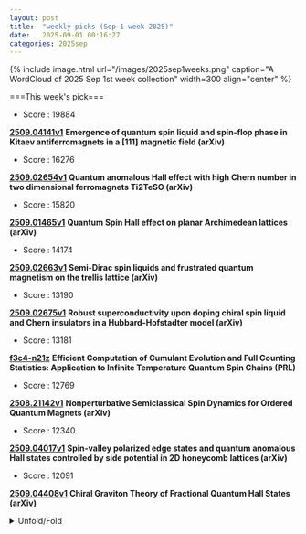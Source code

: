 ```yaml
---
layout: post
title:  "weekly picks (Sep 1 week 2025)"
date:   2025-09-01 00:16:27
categories: 2025sep
---
```


{% include image.html url="/images/2025sep1weeks.png" caption="A WordCloud of 2025 Sep 1st week collection" width=300 align="center" %}




===This week's pick===


* Score : 19884

**[2509.04141v1](https://arxiv.org/abs/2509.04141)** **Emergence of quantum spin liquid and spin-flop phase in Kitaev antiferromagnets in a [111] magnetic field (arXiv)**

* Score : 16276

**[2509.02654v1](https://arxiv.org/abs/2509.02654)** **Quantum anomalous Hall effect with high Chern number in two dimensional ferromagnets Ti2TeSO (arXiv)**

* Score : 15820

**[2509.01465v1](https://arxiv.org/abs/2509.01465)** **Quantum Spin Hall effect on planar Archimedean lattices (arXiv)**

* Score : 14174

**[2509.02663v1](https://arxiv.org/abs/2509.02663)** **Semi-Dirac spin liquids and frustrated quantum magnetism on the trellis lattice (arXiv)**


* Score : 13190

**[2509.02675v1](https://arxiv.org/abs/2509.02675)** **Robust superconductivity upon doping chiral spin liquid and Chern insulators in a Hubbard-Hofstadter model (arXiv)**

* Score : 13181


**[f3c4-n21z](http://link.aps.org/doi/10.1103/f3c4-n21z)** **Efficient Computation of Cumulant Evolution and Full Counting Statistics: Application to Infinite Temperature Quantum Spin Chains (PRL)**



* Score : 12769


**[2508.21142v1](https://arxiv.org/abs/2508.21142)** **Nonperturbative Semiclassical Spin Dynamics for Ordered Quantum Magnets (arXiv)**


* Score : 12340

**[2509.04017v1](https://arxiv.org/abs/2509.04017)** **Spin-valley polarized edge states and quantum anomalous Hall states controlled by side potential in 2D honeycomb lattices (arXiv)**


* Score : 12091

**[2509.04408v1](https://arxiv.org/abs/2509.04408)** **Chiral Graviton Theory of Fractional Quantum Hall States (arXiv)**


<details>
  <summary> Unfold/Fold </summary>
  {% capture markdowncontent %}



---
09/06


1. **[s41467-025-63319-z](https://www.nature.com/articles/s41467-025-63319-z)** Friedel oscillations and chiral superconductivity in monolayer NbSe<sub>2</sub> (Nature Communications)

1. **[s41567-025-03054-w](https://www.nature.com/articles/s41567-025-03054-w)** Publisher Correction: Optomechanical control of long-lived bulk acoustic phonons in the quantum regime (Nature Physics)

1. **[s41567-025-03023-3](https://www.nature.com/articles/s41567-025-03023-3)** Pressure induced superconductivity in hybrid Ruddlesden‒Popper La<sub>5</sub>Ni<sub>3</sub>O<sub>11</sub> single crystals (Nature Physics)


1. **[1y1p-zqhh](http://link.aps.org/doi/10.1103/1y1p-zqhh)** Quantifying Two-Mode Entanglement of Bosonic Gaussian States from Their Full Counting Statistics (PRL)

1. **[r7th-rq38](http://link.aps.org/doi/10.1103/r7th-rq38)** Experimental Evidence of Stimulated Raman Rescattering in Laser-Plasma Interaction (PRL)

1. **[mkqz-p424](http://link.aps.org/doi/10.1103/mkqz-p424)** Multiorbital Interactions and Spin Polarization in Single Rare-Earth Adatoms (PRL)

1. **[snby-9xsr](http://link.aps.org/doi/10.1103/snby-9xsr)** Current-Induced Nonequilibrium Hidden Spin Polarization in Topological Dirac Semimetals (PRL)

1. **[v1rk-rtrq](http://link.aps.org/doi/10.1103/v1rk-rtrq)** Tomography of Parametric Transition in Magnets (PRL)

1. **[d9c2-yr7j](http://link.aps.org/doi/10.1103/d9c2-yr7j)** High-Temperature Phase Separation and Charge-Magnon Liquid in Kinetic Antiferromagnets (PRL)

1. **[58r8-cpzn](http://link.aps.org/doi/10.1103/58r8-cpzn)** Optical Signatures of Dynamical Excitonic Condensates (PRL)

1. **[6r6n-pxfp](http://link.aps.org/doi/10.1103/6r6n-pxfp)** Observation of a displaced squeezed state in high-harmonic generation (PRR)

1. **[3gnt-w1zj](http://link.aps.org/doi/10.1103/3gnt-w1zj)** Spectrum of plasma excitations in a plasmonic crystal fabricated in an AlGaAs/GaAs heterostructure (PRR)

1. **[t8wt-mp2l](http://link.aps.org/doi/10.1103/t8wt-mp2l)** Quantum wave simulation with sources and loss functions (PRR)




1. **[2509.03572](https://www.arxiv.org/abs/2509.03572)** Exchange tensors, generalized RKKY interactions, and magnetization dynamics in heterostructures of ferromagnets and topological insulators (arXiv)








---
09/05



1. **[s41567-025-03029-x](https://www.nature.com/articles/s41567-025-03029-x)** The origin of the axial Higgs is a hidden ferroaxial electronic density wave (Nature Physics)

1. **[s41563-025-02344-1](https://www.nature.com/articles/s41563-025-02344-1)** Space-time crystals from particle-like topological solitons (Nature Materials)



1. **[cxvs-5pb1](http://link.aps.org/doi/10.1103/cxvs-5pb1)** Quantum Metrology in the Ultrastrong Coupling Regime of Light-Matter Interactions: Leveraging Virtual Excitations without Extracting Them (PRL)

1. **[v4x6-hksk](http://link.aps.org/doi/10.1103/v4x6-hksk)** Pressure-Induced Polyhedral Reorganization Causes Indirect-to-Direct Band-Gap Transition in Spinel Structure (PRL)

1. **[jnq4-sykq](http://link.aps.org/doi/10.1103/jnq4-sykq)** Probing Green’s Function Zeros by Cotunneling through Mott Insulators (PRL)

1. **[fryl-jjnj](http://link.aps.org/doi/10.1103/fryl-jjnj)** Terahertz Field Control of Electronic-Ferroelectric Anisotropy at Room Temperature in LuFe2O4 (PRL)

1. **[43nq-ntqm](http://link.aps.org/doi/10.1103/43nq-ntqm)** Non-Abelian Fractional Chern Insulators and Competing States in Flat Moiré Bands (PRL)

1. **[6m7v-p99w](http://link.aps.org/doi/10.1103/6m7v-p99w)** Extrinsic Mechanisms of Phonon Magnetic Moment (PRL)

1. **[3bj7-jc92](http://link.aps.org/doi/10.1103/3bj7-jc92)** Hydrodynamics of Cooperation and Self-Interest in a Two-Population Occupation Model (PRL)

1. **[hl1c-t8z9](http://link.aps.org/doi/10.1103/hl1c-t8z9)** Quantum Effects in Gravity Beyond the Newton Potential from a Delocalized Quantum Source (PRX)

1. **[m66m-lnjh](http://link.aps.org/doi/10.1103/m66m-lnjh)** Learning the dynamics of Markovian open quantum systems from experimental data (PRR)

1. **[ngkf-7816](http://link.aps.org/doi/10.1103/ngkf-7816)** Universal exotic dynamics in critical mesoscopic systems: Simulating the square root of Avogadro’s number of spins (PRR)

1. **[pt7n-5gmr](http://link.aps.org/doi/10.1103/pt7n-5gmr)** Enhanced superresolution by entanglement of the unified quantum wave function (PRR)

1. **[h4hn-r6kp](http://link.aps.org/doi/10.1103/h4hn-r6kp)** Kelvin waves in nonequilibrium universal dynamics of relativistic scalar field theories (PRR)

1. **[kqw2-gs9c](http://link.aps.org/doi/10.1103/kqw2-gs9c)** Enhancement of microwave to optical spin-based quantum transduction via a magnon mode (PRR)

1. **[h6lj-d6yt](http://link.aps.org/doi/10.1103/h6lj-d6yt)** Generalized geometric speed limits for quantum observables (PRR)

1. **[k7nd-nnxg](http://link.aps.org/doi/10.1103/k7nd-nnxg)** Nuclear spin symmetry breaking and spin polarization in rotational energy level clusters (PRRL)

1. **[hzl3-hjnl](http://link.aps.org/doi/10.1103/hzl3-hjnl)** Splitting of nonequilibrium phase transitions in driven Ising models (PRRL)





1. **[2509.03572v1](https://arxiv.org/abs/2509.03572)** Exchange tensors, generalized RKKY interactions, and magnetization dynamics in heterostructures of ferromagnets and topological insulators (arXiv)

1. **[2509.03574v1](https://arxiv.org/abs/2509.03574)** A new rung on the ladder: exploring topological frustration towards two dimensions (arXiv)

1. **[2509.03575v1](https://arxiv.org/abs/2509.03575)** Ferromagnetism vs. Antiferromagnetism in Narrow-Band Systems: Competition Between Quantum Geometry and Band Dispersion (arXiv)

1. **[2509.03583v1](https://arxiv.org/abs/2509.03583)** Magic continuum in multi-moire twisted trilayer graphene (arXiv)

1. **[2509.03588v1](https://arxiv.org/abs/2509.03588)** Dissociation of bulk and entanglement phase transitions in the Haldane phase (arXiv)

1. **[2509.03601v1](https://arxiv.org/abs/2509.03601)** Optical selection rules of topological excitons in flat bands (arXiv)

1. **[2509.03604v1](https://arxiv.org/abs/2509.03604)** Mott Glass and Criticality in a S=1/2 Bilayer Heisenberg Model with Interlayer Bond Dilution (arXiv)

1. **[2509.03606v1](https://arxiv.org/abs/2509.03606)** Coherent control of thermoelectric performance via engineered transmission functions in multi-dot Aharonov-Bohm heat engine (arXiv)

1. **[2509.03612v1](https://arxiv.org/abs/2509.03612)** Three-channel charge Kondo model at high transparency (arXiv)

1. **[2509.03618v1](https://arxiv.org/abs/2509.03618)** Topological edge states in a double isomeric Class-II oligo(indenoindene) (arXiv)

1. **[2509.03620v1](https://arxiv.org/abs/2509.03620)** Emergent Rashba spin-orbit coupling in bulk gold with buried network of nanoscale interfaces (arXiv)

1. **[2509.03632v1](https://arxiv.org/abs/2509.03632)** A One-Particle Density Matrix Framework for Mode-Shell Correspondence: Characterizing Topology in Higher-Order Topological Insulators (arXiv)

1. **[2509.03674v1](https://arxiv.org/abs/2509.03674)** Geometric Effects on Tunneling in Driven Quantum Systems (arXiv)

1. **[2509.03683v1](https://arxiv.org/abs/2509.03683)** Attention is all you need to solve chiral superconductivity (arXiv)

1. **[2509.03706v1](https://arxiv.org/abs/2509.03706)** Double quantum dots with quenched charging energy in PbTe nanowires (arXiv)

1. **[2509.03708v1](https://arxiv.org/abs/2509.03708)** Twisted quantum doubles are sign problem-free (arXiv)

1. **[2509.03750v1](https://arxiv.org/abs/2509.03750)** Lattice dynamics of the infinite-layer nickelate LaNiO2 (arXiv)

1. **[2509.03781v1](https://arxiv.org/abs/2509.03781)** Plasmons in a network of topological states in twisted bilayer graphene (arXiv)

1. **[2509.03801v1](https://arxiv.org/abs/2509.03801)** Controllable Josephson diode effect, 0-pi transition and switch effect in the superconductor/two-dimensional Weyl nodal line semimetal/superconductor junctions (arXiv)

1. **[2509.03822v1](https://arxiv.org/abs/2509.03822)** Spin Splitting Nernst Effect in Altermagnet (arXiv)

1. **[2509.03854v1](https://arxiv.org/abs/2509.03854)** Switching topological states via uniaxial strain in 2D materials (arXiv)

1. **[2509.03907v1](https://arxiv.org/abs/2509.03907)** Unconventional superconductivity in monolayer transition metal dichalcogenides (arXiv)

1. **[2509.03908v1](https://arxiv.org/abs/2509.03908)** Strongly correlated electrons in superconducting islands with fluctuating Cooper pairs (arXiv)

1. **[2509.03915v1](https://arxiv.org/abs/2509.03915)** Superconducting lens and Josephson effect in AA-stacked bilayer graphene (arXiv)

1. **[2509.03921v1](https://arxiv.org/abs/2509.03921)** Atomic collapse of high-order singular potentials in graphene (arXiv)

1. **[2509.03923v1](https://arxiv.org/abs/2509.03923)** Antiferromagnetic superlattices: anisotropic band and spin-valley valve in buckled two-dimensional materials (arXiv)

1. **[2509.03924v1](https://arxiv.org/abs/2509.03924)** Frustration-enhanced persistent currents in correlated trimer nanorings (arXiv)

1. **[2509.03929v1](https://arxiv.org/abs/2509.03929)** Topologically protected magnetoresistance by quantum anomalous Hall effect (arXiv)

1. **[2509.03936v1](https://arxiv.org/abs/2509.03936)** Two-dimensional coherent spectroscopy of disordered superconductors in the narrow-band and broad-band limits (arXiv)

1. **[2509.03941v1](https://arxiv.org/abs/2509.03941)** Thickness-dependent magnon spin transport in antiferromagnetic insulators: Crossover from quasi-three-dimensional to quasi-two-dimensional regimes (arXiv)

1. **[2509.03943v1](https://arxiv.org/abs/2509.03943)** Two-dimensional Dirac semimetals with tunable edge states (arXiv)

1. **[2509.03944v1](https://arxiv.org/abs/2509.03944)** Two-Dimensional Higher-Order Topological Metals (arXiv)

1. **[2509.03949v1](https://arxiv.org/abs/2509.03949)** Tunable Majorana corner states driven by superconducting phase bias in a vertical Josephson junction (arXiv)

1. **[2509.03963v1](https://arxiv.org/abs/2509.03963)** Altermagnetism-Induced Parity Anomaly in Weak Topological Insulators (arXiv)

1. **[2509.03969v1](https://arxiv.org/abs/2509.03969)** Interplay of Altermagnetic Order and Wilson Mass in the Dirac Equation: Helical Edge States without Time-Reversal Symmetry (arXiv)

1. **[2509.03984v1](https://arxiv.org/abs/2509.03984)** Design of a Josephson diode based on double magnetic impurities (arXiv)

1. **[2509.03988v1](https://arxiv.org/abs/2509.03988)** Hubbard dimer physics and the magnetostructural transition in the correlated cluster material Nb3Cl8 (arXiv)

1. **[2509.03991v1](https://arxiv.org/abs/2509.03991)** Band bending and zero-conductance resonances controlled by edge electric fields in zigzag silicene nanoribbons (arXiv)

1. **[2509.04002v1](https://arxiv.org/abs/2509.04002)** Phase transitions in quantum dot-Majorana zero mode coupling systems (arXiv)

1. **[2509.04003v1](https://arxiv.org/abs/2509.04003)** Electrical control of crossed Andreev reflection and spin-valley switch in antiferromagnet/superconductor junctions (arXiv)

1. **[2509.04012v1](https://arxiv.org/abs/2509.04012)** Orbital hybridization in graphene-based artificial atoms (arXiv)

1. **[2509.04015v1](https://arxiv.org/abs/2509.04015)** Tunneling Magnetoresistance Effect in Altermagnets (arXiv)


1. **[2509.04045v1](https://arxiv.org/abs/2509.04045)** Moire spintronics: Emergent phenomena, material realization and machine learning accelerating discovery (arXiv)

1. **[2509.04071v1](https://arxiv.org/abs/2509.04071)** Magnetic behavior of 5d^1 Re-based double perovskite Sr2ZnReO6 (arXiv)



1. **[2509.04206v1](https://arxiv.org/abs/2509.04206)** Two-dimensional magnetic tunnel p-n junctions for low-power electronics (arXiv)

1. **[2509.04209v1](https://arxiv.org/abs/2509.04209)** Quantum Hall Antidot as a Fractional Coulombmeter (arXiv)

1. **[2509.04285v1](https://arxiv.org/abs/2509.04285)** Many-Body Rashba Spin-Orbit Interaction and Exciton Spin Relaxation in Atomically Thin Semiconductor Structures (arXiv)

1. **[2509.04306v1](https://arxiv.org/abs/2509.04306)** Specific features of the pi-electron spectrum of narrow achiral (2m,m) nanoribbons (arXiv)

1. **[2509.04319v1](https://arxiv.org/abs/2509.04319)** In-situ profiling of pressure-induced exciton traps in suspended MoS2 monolayers (arXiv)



1. **[2509.04420v1](https://arxiv.org/abs/2509.04420)** Zero and Nonzero Energy Majorana Modes in an Extended Kitaev Chain (arXiv)

1. **[2509.04447v1](https://arxiv.org/abs/2509.04447)** Zero modes and index theorems for non-Hermitian Dirac fermions (arXiv)

1. **[2509.03570v1](https://arxiv.org/abs/2509.03570)** Dynamical Quantum Phase Transitions and Many-Body Backflow in Open Quantum Systems (arXiv)

1. **[2509.03586v1](https://arxiv.org/abs/2509.03586)** Quantum simulation of out-of-equilibrium dynamics in gauge theories (arXiv)

1. **[2509.03589v1](https://arxiv.org/abs/2509.03589)** Disjoint additivity and local quantum physics (arXiv)

1. **[2509.04075v1](https://arxiv.org/abs/2509.04075)** Complexity of Quadratic Quantum Chaos (arXiv)

1. **[2509.04137v1](https://arxiv.org/abs/2509.04137)** Active Dual-Gated Graphene Transistors for Low-Noise, Drift-Stable, and Tunable Chemical Sensing (arXiv)

1. **[2509.04300v1](https://arxiv.org/abs/2509.04300)** Quantum metrology through spectral measurements in quantum optics (arXiv)

1. **[2509.04418v1](https://arxiv.org/abs/2509.04418)** The influence of the Casimir effect on the binding potential for 3D wetting (arXiv)









---
09/04



1. **[science.adx5963](https://www.science.org/doi/10.1126/science.adx5963)** Spin-selective transport through chiral ferromagnetic nanohelices (Science)



1. **[science.adv4415](https://www.science.org/doi/10.1126/science.adv4415)** Order-to-disorder transition due to entropy in layered and 2D carbides (Science)



1. **[s41467-025-63139-1](https://www.nature.com/articles/s41467-025-63139-1)** Ultra-low core loss in Fe-enriched soft magnetic ribbons enabled by nanostructure and high-frequency domain engineering (Nature Communications)



1. **[s41586-025-09474-1](https://www.nature.com/articles/s41586-025-09474-1)** 3D-printed micro ion trap technology for quantum information applications (Nature)






1. **[mwy1-v9hk](http://link.aps.org/doi/10.1103/mwy1-v9hk)** String-Breaking Mechanism in a Lattice Schwinger Model Simulator (PRL)

1. **[zfxx-8r4x](http://link.aps.org/doi/10.1103/zfxx-8r4x)** Effect of Incremental Hydration on Reverse Internal Conversion Vibrational Autodetachment of an Anion (PRL)

1. **[2jz1-dr5l](http://link.aps.org/doi/10.1103/2jz1-dr5l)** Leveraging Resonant Frequencies of an Optical Cavity for Spectroscopic Measurement of Gas Temperature and Concentration (PRL)





1. **[46g3-n7cx](http://link.aps.org/doi/10.1103/46g3-n7cx)** Tricritical Directed Percolation Controls the Laminar-Turbulent Transition in Pipes with Body Forces (PRL)

1. **[2g25-bdjx](http://link.aps.org/doi/10.1103/2g25-bdjx)** Emergent Negative Thermal Expansion in Amorphous Fe-Y-Zr-B Alloys (PRL)

1. **[7blz-pswv](http://link.aps.org/doi/10.1103/7blz-pswv)** Intrinsic Dynamic Generation of Spin Polarization by Time-Varying Electric Field (PRL)

1. **[nx9z-vkk2](http://link.aps.org/doi/10.1103/nx9z-vkk2)** Nonreciprocity of Hydrodynamic Electron Transport in Noncentrosymmetric Conductors (PRL)

1. **[5vnl-w9p4](http://link.aps.org/doi/10.1103/5vnl-w9p4)** Density Matrix Renormalization Group Algorithm for non-Hermitian Systems (PRL)

1. **[8klr-4wc5](http://link.aps.org/doi/10.1103/8klr-4wc5)** Robust Charge Density Wave Correlations in Optimally Doped YBa2Cu3Oy (PRL)



1. **[3tlp-16mc](http://link.aps.org/doi/10.1103/3tlp-16mc)** Optical non-Hermitian skin effect in uniform media (PRR)

1. **[68my-v17c](http://link.aps.org/doi/10.1103/68my-v17c)** Cavity-induced quantum droplets (PRR)

1. **[msdd-ckq7](http://link.aps.org/doi/10.1103/msdd-ckq7)** Fracton and topological order in the XY checkerboard toric code (PRRL)





 

1. **[2509.02673v1](https://arxiv.org/abs/2509.02673)** Doping a spin-one Mott insulator: possible application to bilayer nickelate (arXiv)



1. **[2509.02682v1](https://arxiv.org/abs/2509.02682)** Ultrafast anisotropic exciton transport in phosphorene (arXiv)

1. **[2509.02705v1](https://arxiv.org/abs/2509.02705)** Competing Dirac masses in one dimension: Symmetry-enhanced pseudo-first-order transition and deconfined criticality (arXiv)

1. **[2509.02757v1](https://arxiv.org/abs/2509.02757)** Topological Chiral Superconductivity in the Triangular-Lattice Hofstadter-Hubbard Model (arXiv)

1. **[2509.02763v1](https://arxiv.org/abs/2509.02763)** Quantum Transport in Ultrahigh-Conductivity Carbon Nanotube Fibers (arXiv)

1. **[2509.02831v1](https://arxiv.org/abs/2509.02831)** Current-induced molecular dissociation: Topological insulators as robust reaction platforms (arXiv)

1. **[2509.02872v1](https://arxiv.org/abs/2509.02872)** NeuroQD: A Learning-Based Simulation Framework For Quantum Dot Devices (arXiv)

1. **[2509.02914v1](https://arxiv.org/abs/2509.02914)** Ab Initio Theory of Eliminating Surface Oxides of Superconductors with Noble Metal Encapsulation (arXiv)

1. **[2509.02976v1](https://arxiv.org/abs/2509.02976)** Effect of Gamma_7 and Gamma_8 Hybridizations on Three-Channel Kondo Phase Emerging from Ho Ions (arXiv)

1. **[2509.02987v1](https://arxiv.org/abs/2509.02987)** High-Q membrane resonators using ultra-high-stress crystalline TiN films (arXiv)

1. **[2509.03007v1](https://arxiv.org/abs/2509.03007)** Anisotropic spin fluctuations in the triangular Kondo lattice compound CePtAl4Ge2 probed by site-selective ^27Al NMR (arXiv)

1. **[2509.03031v1](https://arxiv.org/abs/2509.03031)** Observation of surface superconductivity in bulk polycrystalline MoS2 induced by electric double-layer doping (arXiv)

1. **[2509.03072v1](https://arxiv.org/abs/2509.03072)** First-Order PT Phase Transition in Non-Hermitian Superconductors (arXiv)

1. **[2509.03079v1](https://arxiv.org/abs/2509.03079)** Deconfined Quantum Critical Point in Quantum Hall Bilayers (arXiv)

1. **[2509.03081v1](https://arxiv.org/abs/2509.03081)** Machine learning-accelerated search of superconductors in B-C-N based compounds and R3Ni2O7-type nickelates (arXiv)

1. **[2509.03177v1](https://arxiv.org/abs/2509.03177)** Ab initio spin Hamiltonians and magnetism of Ce and Yb triangular-lattice compounds (arXiv)

1. **[2509.03247v1](https://arxiv.org/abs/2509.03247)** Inherent momentum-dependent gap structure of altermagnetic superconductors (arXiv)

1. **[2509.03254v1](https://arxiv.org/abs/2509.03254)** Effect of Magnetic Anisotropy on Magnetoelastic Waves in Ni/LiNbO3 Hybrid Device (arXiv)

1. **[2509.03282v1](https://arxiv.org/abs/2509.03282)** Theory of single molecule NMR detection (arXiv)

1. **[2509.03295v1](https://arxiv.org/abs/2509.03295)** Family of Unconventional Superconductivities in Crystalline Graphene (arXiv)

1. **[2509.03296v1](https://arxiv.org/abs/2509.03296)** Noise resilience of two-dimensional Floquet topological phases (arXiv)

1. **[2509.03327v1](https://arxiv.org/abs/2509.03327)** Role of Fe intercalation on the electronic correlation in resistively switchable antiferromagnet FexNbS2 (arXiv)

1. **[2509.03356v1](https://arxiv.org/abs/2509.03356)** Tailored Thermal Transport in Phase Change Materials-Based Nanocomposites through Interfacial Structuring (arXiv)

1. **[2509.03359v1](https://arxiv.org/abs/2509.03359)** Magnetic Bloch bands and Weiss oscillations in Dirac mass superlattices (arXiv)

1. **[2509.03460v1](https://arxiv.org/abs/2509.03460)** Integral ab initio/DFT and experimental TDPAC approach enlightening the aftereffects phenomenon: probing electronic properties in alpha-Al2O3:^111In(-> ^111Cd) at the atomic scale (arXiv)

1. **[2509.03469v1](https://arxiv.org/abs/2509.03469)** Signatures of emergent surface states across a displacive topological phase transition in Bi4I4 (arXiv)

1. **[2509.03489v1](https://arxiv.org/abs/2509.03489)** Dissipationless dynamics of spin supersolid states in a spin-1/2 triangular antiferromagnet with impurities (arXiv)

1. **[2509.03502v1](https://arxiv.org/abs/2509.03502)** Ambient-pressure superconductivity and electronic structures of engineered hybrid nickelate films (arXiv)

1. **[2508.21502v1](https://arxiv.org/abs/2508.21502)** Anyons in the pi-flux phase of fermionic matter coupled to a Z2-gauge field (arXiv)

1. **[2509.01729v1](https://arxiv.org/abs/2509.01729)** Direct spatiotemporal imaging of a long-lived bulk photovoltaic effect in BiFeO3 (arXiv)

1. **[2509.02618v1](https://arxiv.org/abs/2509.02618)** Etching-free dual-lift-off for direct patterning of epitaxial oxide thin films (arXiv)

1. **[2509.02688v1](https://arxiv.org/abs/2509.02688)** In search of exotic pairing in the Hubbard model: many-body computation and quantum gas microscopy (arXiv)

1. **[2509.02857v1](https://arxiv.org/abs/2509.02857)** Magnetic Double-Wells: Absence of Tunneling (arXiv)

1. **[2509.02886v1](https://arxiv.org/abs/2509.02886)** Highly tunable band structure in ferroelectric R-stacked bilayer WSe2 (arXiv)

1. **[2509.02901v1](https://arxiv.org/abs/2509.02901)** Magnetic resonance and microwave resistance modulation in van der Waals colossal-magnetoresistance material (arXiv)

1. **[2509.03026v1](https://arxiv.org/abs/2509.03026)** Octupole-driven spin-transfer torque switching of all-antiferromagnetic tunnel junctions (arXiv)

1. **[2509.03033v1](https://arxiv.org/abs/2509.03033)** Tilted Dirac cones and their topology in Holographic Materials (arXiv)

1. **[2509.03067v1](https://arxiv.org/abs/2509.03067)** Theory of dynamical superradiance in organic materials (arXiv)

1. **[2509.03253v1](https://arxiv.org/abs/2509.03253)** Parquet theory for molecular systems. I. Formalism and static kernel parquet approximation (arXiv)

1. **[2509.03355v1](https://arxiv.org/abs/2509.03355)** Controlled Buildup of Half-Quantized Thermal Conductance in an Engineered Chiral Spin Liquid Platform (arXiv)

1. **[2509.03387v1](https://arxiv.org/abs/2509.03387)** Topology meets superconductivity in a one-dimensional t-J model of magnetic atoms (arXiv)

1. **[2509.03422v1](https://arxiv.org/abs/2509.03422)** Universal representation of the long-range entanglement in the family of Toric Code states (arXiv)

1. **[2509.03428v1](https://arxiv.org/abs/2509.03428)** Ultrafast single-photon interference with a dipole qubit in a nanocavity (arXiv)









---
09/03



1. **[s41467-025-63298-1](https://www.nature.com/articles/s41467-025-63298-1)** Unveiling the polarization switching pathway through tetragonal phase as a metastable intermediate state in ferroelectric Hf<sub>x</sub>Zr<sub>1-x</sub>O<sub>2</sub> thin film (Nature Communications)

1. **[s41563-025-02350-3](https://www.nature.com/articles/s41563-025-02350-3)** The expanding world of topological ferroelectrics (Nature Materials)

1. **[d41586-025-02756-8](https://www.nature.com/articles/d41586-025-02756-8)** Unifying gravity and quantum theory requires better understanding of time (Nature)





1. **[adf976](https://iopscience.iop.org/article/10.1088/2053-1583/adf976)** Spin–orbit torque emerging from orbital textures in centrosymmetric materials (2D Materials)





1. **[wdjr-m2hg](http://link.aps.org/doi/10.1103/wdjr-m2hg)** Magnifying the Wave Function of Interacting Fermionic Atoms (PRL)

1. **[k47t-23gp](http://link.aps.org/doi/10.1103/k47t-23gp)** High-Throughput Search for Metallic Altermagnets by Embedded Dynamical Mean Field Theory (PRL)

1. **[f6wd-gljq](http://link.aps.org/doi/10.1103/f6wd-gljq)** Non-Hermitian Floquet Topological Sensors for Ultrasensitive Detection of Dynamic Signals (PRL)

1. **[7nxc-j62y](http://link.aps.org/doi/10.1103/7nxc-j62y)** Quantum Geometry and the Electric Magnetochiral Anisotropy in Noncentrosymmetric Polar Media (PRL)

1. **[5d7l-mr7k](http://link.aps.org/doi/10.1103/5d7l-mr7k)** Anomalous Hall Effect in the Dirac Semimetal Cd3As2 Probed by In-Plane Magnetic Field (PRL)

1. **[qs45-4rqd](http://link.aps.org/doi/10.1103/qs45-4rqd)** Mixing of Surface and Bulk Optical Nonlinearities via Surface Plasmon Polaritons (PRL)

1. **[f4vr-xdny](http://link.aps.org/doi/10.1103/f4vr-xdny)** Diffusive Nature of Housing Prices (PRL)

1. **[gp8t-v82n](http://link.aps.org/doi/10.1103/gp8t-v82n)** Particle Scale Anisotropy Controls Bulk Properties in Sheared Granular Materials (PRL)







1. **[b5vs-ldpm](http://link.aps.org/doi/10.1103/b5vs-ldpm)** Spontaneous magnon decay in two-dimensional altermagnets (PRR)

1. **[pr2y-dfbd](http://link.aps.org/doi/10.1103/pr2y-dfbd)** Coexisting mechanisms of thermally driven magnetization reversal in shakti spin ice systems (PRR)

1. **[j4bk-tvhc](http://link.aps.org/doi/10.1103/j4bk-tvhc)** Resonator-assisted quantum transduction between superconducting qubits and trapped atomic systems via Rydberg levels (PRR)

1. **[pvn4-ct5m](http://link.aps.org/doi/10.1103/pvn4-ct5m)** Neutral atoms in optical tweezers as messenger qubits for scaling up a trapped ion quantum computer (PRR)

1. **[bvgk-q2qn](http://link.aps.org/doi/10.1103/bvgk-q2qn)** Unveiling the nature of electronic transitions in RbV3Sb5 with avoided level crossing μSR (PRRL)


1. **[2509.00158v1](https://arxiv.org/abs/2509.00158)** Majorana edge modes in number-conserving models with long-range interactions (arXiv)

1. **[2509.00225v1](https://arxiv.org/abs/2509.00225)** Universal Mott quantum criticality in a modified periodic Anderson model (arXiv)

1. **[2509.00242v1](https://arxiv.org/abs/2509.00242)** Disorder-Induced Damping of Spin Excitations in Cr-Doped BaFe2As2 (arXiv)

1. **[2509.00281v1](https://arxiv.org/abs/2509.00281)** Strange diffusivity of incoherent metal in half-filled two-dimensional Hubbard model (arXiv)

1. **[2509.00416v1](https://arxiv.org/abs/2509.00416)** Discovery of nodal-line superconductivity in chiral crystals (arXiv)

1. **[2509.00453v1](https://arxiv.org/abs/2509.00453)** Probing the Nanoscale Excitonic Landscape and Quantum Confinement of Excitons in Gated Monolayer Semiconductors (arXiv)

1. **[2509.00486v1](https://arxiv.org/abs/2509.00486)** Shot noise as a probe for Andreev reflection in graphene-based heterojunctions (arXiv)

1. **[2509.00517v1](https://arxiv.org/abs/2509.00517)** Real-space observation of the low-temperature Skyrmion lattice in Cu2OSeO3(100) single crystal (arXiv)

1. **[2509.00523v1](https://arxiv.org/abs/2509.00523)** Theory of Emergent Trionic Order in One-Dimensional Bose-Fermi Mixtures (arXiv)

1. **[2509.00563v1](https://arxiv.org/abs/2509.00563)** Radio-Frequency Method for Detecting Superconductivity Under High Pressure (arXiv)

1. **[2509.00580v1](https://arxiv.org/abs/2509.00580)** Sub-GHz Breathing Dynamics of Magnetic Hopfions (arXiv)

1. **[2509.00590v1](https://arxiv.org/abs/2509.00590)** Topology of Fermi seas and geometry of their boundaries for free particles in one and two-dimensional lattices (arXiv)

1. **[2509.00682v1](https://arxiv.org/abs/2509.00682)** Electronic frictional effects near metal surfaces with strong correlations (arXiv)

1. **[2509.00815v1](https://arxiv.org/abs/2509.00815)** Topological switching in bilayer magnons via electrical control (arXiv)

1. **[2509.00879v1](https://arxiv.org/abs/2509.00879)** Observation of moire trapped biexciton through sub-diffraction-limit probing using hetero-bilayer on nanopillar (arXiv)

1. **[2509.00889v1](https://arxiv.org/abs/2509.00889)** Mobius-topological auxiliary function for f electrons (arXiv)

1. **[2509.00940v1](https://arxiv.org/abs/2509.00940)** Role of correlations in Ruddlesden-Popper bilayer nickelates under compressive strain (arXiv)

1. **[2509.00942v1](https://arxiv.org/abs/2509.00942)** Superconducting Diode Effect in Gradiently Strained Nb0.5Ti0.5N Films (arXiv)

1. **[2509.01003v1](https://arxiv.org/abs/2509.01003)** Calculations of current in the cotunneling regime using Lindblad equations (arXiv)

1. **[2509.01154v1](https://arxiv.org/abs/2509.01154)** Luminescence-Induced Tunable Superconductivity in BSCCO via GaP Quantum Dots (arXiv)

1. **[2509.01174v1](https://arxiv.org/abs/2509.01174)** Topological characterization of phase transitions and critical edge states in one-dimensional non-Hermitian systems with sublattice symmetry (arXiv)

1. **[2509.01447v1](https://arxiv.org/abs/2509.01447)** Two-level system loss characterization of NbTi superconducting resonators on Si/SiO2 substrates (arXiv)



1. **[2509.01522v1](https://arxiv.org/abs/2509.01522)** Realizing Blume-Capel Degrees of Freedom with Toroidal Moments in a Ruby Artificial Spin Ice (arXiv)

1. **[2509.01525v1](https://arxiv.org/abs/2509.01525)** Electron transfer between surface-acoustic-wave-induced moving and static quantum dots (arXiv)

1. **[2509.01534v1](https://arxiv.org/abs/2509.01534)** Magnetic-Field Control of Emergent Order in a 3D Dipolar Pyramid Artificial Spin Ice (arXiv)

1. **[2509.01574v1](https://arxiv.org/abs/2509.01574)** Geometric phases on graphene from Atiyah-Singer index theorem (arXiv)

1. **[2509.01706v1](https://arxiv.org/abs/2509.01706)** Racetrack computing with a topological boundary ratchet (arXiv)

1. **[2509.01751v1](https://arxiv.org/abs/2509.01751)** Topological polar textures on CsPbBr3 nanoplatelets (arXiv)

1. **[2509.01769v1](https://arxiv.org/abs/2509.01769)** AM-DefectNet: Additive Manufacturing Defect Classification Using Machine Learning - A comparative Study (arXiv)

1. **[2509.01788v1](https://arxiv.org/abs/2509.01788)** Hidden orders in spin-orbit entangled correlated insulators (arXiv)

1. **[2509.01810v1](https://arxiv.org/abs/2509.01810)** Spin-orbit torque control of topology in intrinsic antiferromagnetic insulators (arXiv)

1. **[2509.01961v1](https://arxiv.org/abs/2509.01961)** Intrinsic nonlinear valley Nernst effect in the strained bilayer graphene (arXiv)

1. **[2509.02063v1](https://arxiv.org/abs/2509.02063)** Reentrant superconductivity and superconductor-to-insulator transition in a naturally occurring Josephson junction array tuned by RF power (arXiv)

1. **[2509.02078v1](https://arxiv.org/abs/2509.02078)** Cryogenic performance of field-effect transistors and amplifiers based on selective area grown InAs nanowires (arXiv)

1. **[2509.02082v1](https://arxiv.org/abs/2509.02082)** Domain Wall Engineering in Graphene-Based Josephson Junctions (arXiv)

1. **[2509.02094v1](https://arxiv.org/abs/2509.02094)** Wide Electrical Tunability of the Valley Splitting in a Doubly gated Silicon-on-Insulator Quantum Well (arXiv)

1. **[2509.02142v1](https://arxiv.org/abs/2509.02142)** Electromagnetic responses of bilayer excitonic insulators (arXiv)

1. **[2509.02168v1](https://arxiv.org/abs/2509.02168)** Classification of topological insulators and superconductors with multiple order-two point group symmetries (arXiv)

1. **[2509.02178v1](https://arxiv.org/abs/2509.02178)** Three prerequisites for high-temperature superconductivity in t-PtBi2 (arXiv)

1. **[2509.02218v1](https://arxiv.org/abs/2509.02218)** Probing Non-Fermi-Liquid Behaviour of Composite Fermi Liquid via Efficient Thermal Simulations (arXiv)

1. **[2509.02233v1](https://arxiv.org/abs/2509.02233)** Nanoscale Dipolar Fields in Artificial Spin Ice Probed by Scanning NV Magnetometry (arXiv)

1. **[2509.02243v1](https://arxiv.org/abs/2509.02243)** Diamagnetic Meissner response of odd-frequency superconducting pairing from quantum geometry (arXiv)

1. **[2509.02252v1](https://arxiv.org/abs/2509.02252)** Intricacies of Frustrated Magnetism in the Kondo Metal YbAgGe (arXiv)

1. **[2509.02264v1](https://arxiv.org/abs/2509.02264)** Unconventional Electromechanical Response in Ferrocene Assisted Gold Atomic Chain (arXiv)

1. **[2509.02345v1](https://arxiv.org/abs/2509.02345)** Transient Dynamical Phase Diagram of the Spin-Boson Model at Finite Temperature (arXiv)

1. **[2509.02362v1](https://arxiv.org/abs/2509.02362)** All-optical band structure reconstruction and onset of Landau quantization of Dirac fermions (arXiv)

1. **[2509.02384v1](https://arxiv.org/abs/2509.02384)** Magnetic Worms: Oscillatory Bimeron Pairing And Collective Transport In Patterned Stripes (arXiv)

1. **[2509.02475v1](https://arxiv.org/abs/2509.02475)** Signatures of three-state Potts nematicity in spin excitations of the van der Waals antiferromagnet FePSe3 (arXiv)

1. **[2509.02548v1](https://arxiv.org/abs/2509.02548)** Enhanced Terahertz Thermoelectricity via Engineered van Hove Singularities and Nernst Effect in Moire Superlattices (arXiv)

1. **[2509.02552v1](https://arxiv.org/abs/2509.02552)** Interaction-limited conductivity of twisted bilayer graphene revealed by giant terahertz photoresistance (arXiv)

1. **[2509.02556v1](https://arxiv.org/abs/2509.02556)** Floquet multiple exceptional points with higher-order skin effect (arXiv)

1. **[2509.00344v1](https://arxiv.org/abs/2509.00344)** Dimensional hierarchy of topological bound states in the continuum (arXiv)

1. **[2509.00430v1](https://arxiv.org/abs/2509.00430)** Sliding-induced ferrovalley polarization and possible antiferromagnetic half-metal in bilayer altermagnets (arXiv)

1. **[2509.00432v1](https://arxiv.org/abs/2509.00432)** Quantum States in Twisted Tubes with Linear Cross-Section Variation (arXiv)

1. **[2509.00513v1](https://arxiv.org/abs/2509.00513)** Magnetic dynamics in NiTiO3 honeycomb antiferromagnet using neutron scattering (arXiv)

1. **[2509.00593v1](https://arxiv.org/abs/2509.00593)** Genuine multi-entropy, dihedral invariants and Lifshitz theory (arXiv)

1. **[2509.00645v1](https://arxiv.org/abs/2509.00645)** Entropy Flow at the Quantum Limit (arXiv)

1. **[2509.00747v1](https://arxiv.org/abs/2509.00747)** Self-Organising Memristive Networks as Physical Learning Systems (arXiv)

1. **[2509.00776v1](https://arxiv.org/abs/2509.00776)** Band Geometry Induced Third-Harmonic Generation (arXiv)

1. **[2509.00902v1](https://arxiv.org/abs/2509.00902)** Quantum action of the Josephson dynamics (arXiv)

1. **[2509.00950v1](https://arxiv.org/abs/2509.00950)** Massive Dirac states bound to vortices by a boson-fermion interaction (arXiv)

1. **[2509.01258v1](https://arxiv.org/abs/2509.01258)** Topological Control of Polaritonic Flatbands in Anisotropic van der Waals Metasurfaces (arXiv)

1. **[2509.01513v1](https://arxiv.org/abs/2509.01513)** Bosonic Bogoliubov transformations as Lorentz boosts in (c, c)=(1,1) conformal field theories with marginal J J  deformations (arXiv)

1. **[2509.01579v1](https://arxiv.org/abs/2509.01579)** Superstrong Dynamics and Chiral Emission of a Giant Atom in a Structured Bath (arXiv)

1. **[2509.01585v1](https://arxiv.org/abs/2509.01585)** Dynamics of Loschmidt echoes from operator growth in noisy quantum many-body systems (arXiv)

1. **[2509.01603v1](https://arxiv.org/abs/2509.01603)** The Zeno-like effect in a spin-chain quantum battery (arXiv)

1. **[2509.01608v1](https://arxiv.org/abs/2509.01608)** Reduced fidelities for free fermions out of equilibrium: From dynamical quantum phase transitions to Mpemba effect (arXiv)

1. **[2509.01637v1](https://arxiv.org/abs/2509.01637)** Phase-Sensitive Measurements on a Fermi-Hubbard Quantum Processor (arXiv)

1. **[2509.01858v1](https://arxiv.org/abs/2509.01858)** Quantum Tomography of Suspended Carbon Nanotubes (arXiv)

1. **[2509.02010v1](https://arxiv.org/abs/2509.02010)** Extremely Large and Angle-Dependent Magnetoresistance in Kagome Dirac Semimetal RFe6Sn6 (R=Ho, Dy) (arXiv)

1. **[2509.02044v1](https://arxiv.org/abs/2509.02044)** Boundary Renormalization Group Flow of Entanglement Entropy at a (2+1)-Dimensional Quantum Critical Point (arXiv)

1. **[2509.02174v1](https://arxiv.org/abs/2509.02174)** Theory for the spectral splitting exponent of exceptional points (arXiv)

1. **[2509.02314v1](https://arxiv.org/abs/2509.02314)** Dynamic structure factor of quantum hard rods from exact form-factors (arXiv)

1. **[2509.02320v1](https://arxiv.org/abs/2509.02320)** Approaching transform-limited linewidths in telecom-wavelength transitions of ungated quantum dots (arXiv)

1. **[2509.02468v1](https://arxiv.org/abs/2509.02468)** Experimental electronic structure of the mineral superconductor covellite CuS (arXiv)

1. **[2509.02505v1](https://arxiv.org/abs/2509.02505)** General structure factor and dynamic effects of the Dzyaloshinskii-Moriya interaction in S = 1/2 clusters (arXiv)






---
09/02


1. **[acsnano.5c04688](https://pubs.acs.org/doi/10.1021/acsnano.5c04688)** 2 × 2 Charge Density Wave in Fe0.33NbSe2 Stabilized by Disordered Intercalation (ACS Nano)



1. **[S0927025625005634](https://www.sciencedirect.com/science/article/pii/S0927025625005634)** Electronic and optical properties of 30° twisted bilayer hydrogenated graphene via Trotter-Suzuki tight-binding time propagation (Computational Materials Science)



1. **[s41567-025-03008-2](https://www.nature.com/articles/s41567-025-03008-2)** Ferroaxial density wave from intertwined charge and orbital order in rare-earth tritellurides (Nature Physics)

1. **[s42005-025-02278-9](https://www.nature.com/articles/s42005-025-02278-9)** Hybridization of lattice and charge order excitations in a superconducting cuprate (Communications Physics)

1. **[d41586-025-02755-9](https://www.nature.com/articles/d41586-025-02755-9)** Who is afraid of quantum mechanics? Books in brief (Nature)



1. **[r5pw-sqk2](https://journals.aps.org/prl/abstract/10.1103/r5pw-sqk2)** Signatures of Fluctuation-Driven Magnetic Topological Charge in Pt-Ferromagnetic Insulator Bilayers (PRL)


1. **[smll.202504495](https://onlinelibrary.wiley.com/doi/full/10.1002/smll.202504495)** Coexistence of Giant Transverse Transport Properties and Complex Spin Configuration in Polycrystalline Kagomé Ferromagnet GdCo2 (Small)



1. **[kl2z-brms](https://journals.aps.org/prb/pdf/10.1103/kl2z-brms)** Broken inversion symmetry in the charge density wave phase in EuAl4 (PRB)



---
09/01






1. **[2508.21089v1](https://arxiv.org/abs/2508.21089)** Phonon-scattering-induced quantum linear magnetoresistance up to room temperature (arXiv)

1. **[2508.21115v1](https://arxiv.org/abs/2508.21115)** Unconventional superconducting correlations in fermionic many-body scars (arXiv)

1. **[2508.21117v1](https://arxiv.org/abs/2508.21117)** Charge density wave induced gapped nodal line (arXiv)

1. **[2508.21119v1](https://arxiv.org/abs/2508.21119)** Displacement-Field-Driven Transition between Superconductivity and Valley Ferromagnetism in Transition Metal Dichalcogenides (arXiv)

1. **[2508.21127v1](https://arxiv.org/abs/2508.21127)** Exact models of chiral flat-band superconductors (arXiv)

1. **[2508.21129v1](https://arxiv.org/abs/2508.21129)** Anyon polarons as a window into the competing phases of the Kitaev-Gamma-Gamma' model (arXiv)



1. **[2508.21211v1](https://arxiv.org/abs/2508.21211)** Anharmonic Collective Oscillations in Isotropic Spin Systems and their Spectroscopic Signatures (arXiv)

1. **[2508.21234v1](https://arxiv.org/abs/2508.21234)** Exploring Co, Fe, and Ni Reference Layers for Single-Pulse All-Optical Reversal in Ferromagnetic Spin Valves (arXiv)

1. **[2508.21281v1](https://arxiv.org/abs/2508.21281)** Rigid muffin-tin approximation in plane-wave codes for fast modeling of phonon-mediated superconductors (arXiv)

1. **[2508.21298v1](https://arxiv.org/abs/2508.21298)** Critical photoinduced reflectivity relaxation dynamics in single-layer Bi-based cuprates near the pseudogap end point (arXiv)

1. **[2508.21311v1](https://arxiv.org/abs/2508.21311)** Experimental realization of dice-lattice flat band at the Fermi level in layered electride YCl (arXiv)

1. **[2508.21326v1](https://arxiv.org/abs/2508.21326)** Electronic correlations in magnetized helical edge states coupled to s-wave superconductors (arXiv)

1. **[2508.21357v1](https://arxiv.org/abs/2508.21357)** Edge dependent Josephson Diode effect in WTe2-Based Josephson junction (arXiv)

1. **[2508.21388v1](https://arxiv.org/abs/2508.21388)** Out-of-time ordered correlation functions for the localized f electrons in the Falicov-Kimball model (arXiv)

1. **[2508.21405v1](https://arxiv.org/abs/2508.21405)** Determination of ground states of one-dimensional quantum systems using the cluster iTEBD method (arXiv)

1. **[2508.21544v1](https://arxiv.org/abs/2508.21544)** Remote spin control in Haldane spin chains (arXiv)

1. **[2508.21673v1](https://arxiv.org/abs/2508.21673)** Odd-Parity Magnetism in Fe-Based Superconductors (arXiv)

1. **[2508.21696v1](https://arxiv.org/abs/2508.21696)** Demonstration of an optical microwave rectification by a superconducting diode with near 100% efficiency (arXiv)

1. **[2508.21723v1](https://arxiv.org/abs/2508.21723)** High fidelity flopping-mode single spin operation with tuning inter-dot orbital levels (arXiv)

1. **[2508.21729v1](https://arxiv.org/abs/2508.21729)** Bayesian perspectives for quantum states and application to ab initio quantum chemistry (arXiv)

1. **[2508.21743v1](https://arxiv.org/abs/2508.21743)** Topological Magnon Frequency Combs (arXiv)

1. **[2508.21752v1](https://arxiv.org/abs/2508.21752)** On the Electronic Contribution to Crystalline Diffraction Patterns (arXiv)

1. **[2508.21759v1](https://arxiv.org/abs/2508.21759)** Universal relation between residual resistivity and A coefficient in correlated metals (arXiv)

1. **[2508.21791v1](https://arxiv.org/abs/2508.21791)** Quantum Geometry Induced Kekule Superconductivity in Haldane phases (arXiv)

1. **[2508.19341v1](https://arxiv.org/abs/2508.19341)** Optimal Finite-Time Thermodynamics of Effective Two-Level Systems (arXiv)

1. **[2508.21200v1](https://arxiv.org/abs/2508.21200)** LREI: A fast numerical solver for quantum Landau-Lifshitz equations (arXiv)

1. **[2508.21247v1](https://arxiv.org/abs/2508.21247)** Bright yet dark: how strong coupling quenches exciton-polariton radiation (arXiv)

1. **[2508.21265v1](https://arxiv.org/abs/2508.21265)** SCE-NTT: A Hardware Accelerator for Number Theoretic Transform Using Superconductor Electronics (arXiv)

1. **[2508.21292v1](https://arxiv.org/abs/2508.21292)** Correlation tuned Fermi-arc topology in a Weyl ferromagnet (arXiv)

1. **[2508.21325v1](https://arxiv.org/abs/2508.21325)** Hybrid Quantum-Classical Simulations of Graphene Analogues: Adsorption Energetics Beyond DFT (arXiv)

1. **[2508.21359v1](https://arxiv.org/abs/2508.21359)** Tunable Two-Dimensional Electron Gas at the Interfaces of Ferroelectric Potassium Tantalate Niobates (arXiv)

1. **[2508.21492v1](https://arxiv.org/abs/2508.21492)** Control of growth morphology of deposited fcc metals through tuning substrate-metal interactions (arXiv)

1. **[2508.21526v1](https://arxiv.org/abs/2508.21526)** Chemical Control of Mechanical Anisotropy and Band Alignment in Perylene-based Two-dimensional MoS2-Organic Hybrids (arXiv)

1. **[2508.21700v1](https://arxiv.org/abs/2508.21700)** Experimental Construction of NOON State Dynamics in Photonic Flat Band Lattices (arXiv)







  {% endcapture %}
  {{ markdowncontent | markdownify }}
 </details>

<style>
  details {
    margin: 10px 0;
  }
  summary {
    cursor: pointer;
  }
</style>
